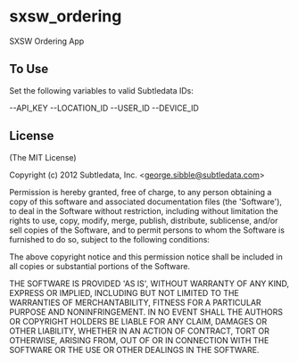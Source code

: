 sxsw_ordering
=============

SXSW Ordering App

## To Use

Set the following variables to valid Subtledata IDs:

--API_KEY
--LOCATION_ID
--USER_ID
--DEVICE_ID

## License 

(The MIT License)

Copyright (c) 2012 Subtledata, Inc. &lt;george.sibble@subtledata.com&gt;

Permission is hereby granted, free of charge, to any person obtaining
a copy of this software and associated documentation files (the
'Software'), to deal in the Software without restriction, including
without limitation the rights to use, copy, modify, merge, publish,
distribute, sublicense, and/or sell copies of the Software, and to
permit persons to whom the Software is furnished to do so, subject to
the following conditions:

The above copyright notice and this permission notice shall be
included in all copies or substantial portions of the Software.

THE SOFTWARE IS PROVIDED 'AS IS', WITHOUT WARRANTY OF ANY KIND,
EXPRESS OR IMPLIED, INCLUDING BUT NOT LIMITED TO THE WARRANTIES OF
MERCHANTABILITY, FITNESS FOR A PARTICULAR PURPOSE AND NONINFRINGEMENT.
IN NO EVENT SHALL THE AUTHORS OR COPYRIGHT HOLDERS BE LIABLE FOR ANY
CLAIM, DAMAGES OR OTHER LIABILITY, WHETHER IN AN ACTION OF CONTRACT,
TORT OR OTHERWISE, ARISING FROM, OUT OF OR IN CONNECTION WITH THE
SOFTWARE OR THE USE OR OTHER DEALINGS IN THE SOFTWARE.